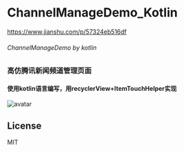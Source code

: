 # ChannelManageDemo_Kotlin
https://www.jianshu.com/p/57324eb516df
######  ChannelManageDemo by kotlin
### 高仿腾讯新闻频道管理页面 
#### 使用kotlin语言编写，用recyclerView+ItemTouchHelper实现
![avatar](https://raw.githubusercontent.com/zzh12138/ChannelManageDemo_Kotlin/master/app/src/main/assets/ezgif-5-d492977e87_kotlin.gif)
## License
MIT
